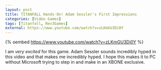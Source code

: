```yaml
---
layout: post
title: TITANFALL Hands-On! Adam Sessler's First Impressions
categories: [Video Games]
tags: [Titanfall, Rev3Games]
external: https://www.youtube.com/watch?v=zLKmGU3Di0Y
---
```


{% oembed https://www.youtube.com/watch?v=zLKmGU3Di0Y %}

I am _very excited_ for this game. Adam Sessler sounds incredibly hyped in this video and that makes me incredibly hyped. I hope this makes it to PC without Microsoft trying to step in and make in an XBONE exclusive.

